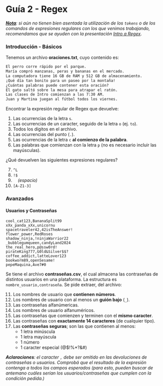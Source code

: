 # Guía 2 - Regex

*<u>__Nota__</u>: si aún no tienen bien asentada la utilización de los `tokens` o de los comandos de expresiones regulares con los que venimos trabajando, recomendamos que se ayuden con la presentación [Intro a Regex](https://drive.google.com/file/d/1r44hko1kdqOjxsM7MhDOyG5yQH3HMmtB/view)*. 
### Introducción - Básicos

Tenemos un archivo **oraciones.txt**, cuyo contenido es:

```txt
El perro corre rápido por el parque.
María compró manzanas, peras y bananas en el mercado.
La computadora tiene 16 GB de RAM y 512 GB de almacenamiento.
¡Qué día tan bonito para un paseo por la montaña!
¿Cuántas palabras puede contener esta oración?
El gato saltó sobre la mesa para atrapar el ratón.
Las clases de Intro comienzan a las 7:30 AM.
Juan y Martina juegan al fútbol todos los viernes.
```

Encontrar la expresión regular de Regex que devuelve:

1. Las ocurrencias de la letra `s`.
2. Las ocurrencias de un caracter, seguido de la letra `o` (ej. `to`).
3. Todos los dígitos en el archivo.
4. Las ocurrencias del punto (`.`).
5. Las ocurrencias de la letra `c` **al comienzo de la palabra**.
6. Las palabras que comienzan con la letra `p` (no es necesario incluir las mayúsculas).

¿Qué devuelven las siguientes expresiones regulares?

7. `^L`
8. `!$`
9. `‎ ` ‎  *(espacio)*
10. `[A-Z1-3]`

### Avanzados

#### Usuarios y Contraseñas

```csv
cool_cat123,BananaSplit99
xXx_panda_xXx,unicornu
spacetraveler42,42isTheAnswer!
flower_power,RedRoses
shadow_ninja,!ninjaWarrior22
_bubblegumqueen,candyLand2024
the_real_hero,p@ssw0rd!
pirateKing777,G0ld&Silver$$?
coffee_addict,latteLover123
bookworm89,openSesame!
pepeMaquina,Ave7#0
```

Se tiene el archivo **contraseñas.csv**, el cual almacena las contraseñas de distintos usuarios en una plataforma. La estructura es `nombre_usuario,contraseña`. Se pide extraer, del archivo:

11. Los nombres de usuario que **contienen números**.
12. Los nombres de usuario con al menos un **guión bajo** (`_`).
13. Las contraseñas alfanúmericas.
14. Los nombres de usuario alfanuméricos.
15. Las contraseñas que comienzen y terminen con el **mismo caracter**.
16. Las contraseñas con **exactamente 14 caracteres** (de cualquier tipo).
17. Las **contraseñas seguras**; son las que contienen al menos:
	- 1 letra minúscula
	- 1 letra mayúscula
	- 1 número
	- 1 caracter especial (@$!%\*?&#)

*__Aclaraciones__: el caracter `,` debe ser omitido en las devoluciones de contraseñas o usuarios. Comprobá que el resultado de la expresión contenga a todos los campos esperados (para esto, pueden buscar de antemano cuáles serían los usuarios/contraseñas que cumplen con la condición pedida.)*

